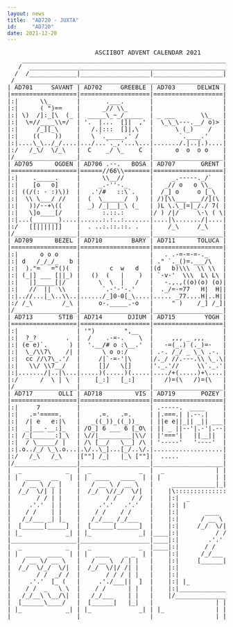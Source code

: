 ```yaml
---
layout: news
title:  "AD720 - JUXTA"
id:     "AD720"
date: 2021-12-20
---
```

<pre>
                        ASCIIBOT ADVENT CALENDAR 2021                          
    ________________________________________________________________________    
   /  ____________________________________________________________________  \   
  /  /_____________|___________________|___________________|______________\  \  
 /____________________________________________________________________________\ 
| AD701     SAVANT | AD702     GREEBLE | AD703      DELWIN | AD704      TREVEN |
|==================|===================|===================|===================|
|:|      \\_       |       .___.       |                   |       )___      |:|
|:|      ( ")==    |      _// \\_      |                   |      /\e_e\     |:|
|:| \)  /]:_[\  (_ |  _____\_~_/_____  | _ ___       \\_   |      \/___/     |:|
|:|  \=//____\\=/  | '.  |...  []|  ,' |  \_\_\---.__/ o)> |     /\\o..\\    |:|
|:|     /_][_\     |   /.|:::  []|,\   |      \ (_)    /   |    /x//o::/_\   |:|
|:|    ((    ))    |   \ `._____,' /   |       `.____.'    |   // /_o__\ \\  |:|
|:|....\_\../_/....|.../...`._,'...\...|......./.|..|.)....|...""./|..|\.."".|:|
|:/   /_\/  \/_\   |  C    _/ \_    C  |      o  o  o o    |     /_|  |_\    \:|
|/_________________|___________________|___________________|__________________\|
| AD705      OGDEN | AD706 .--.   BOSA | AD707       GRENT | AD708        VECK |
|==================|======//66\\=======|===================|===================|
|:|    ._____.     |      \\__//       |     _.-----._/`   |     /\          |:|
|:|    [o   o]     |     _.-''-._      |   _// o   o \\_   |    /e(___       |:|
|:| ((/(: - :)\))  |   .'/#   ::\`.    |  /_] o     o [_\  |   /__))_o\      |:|
|:|  \\ \___/ //   |  (  \______/  )   | /)[\\___ ___//](\ |     //\_]\\     |:|
|:|   ))/--+\((    |  _) /_|__|_\ (_   | )L \.\_|=|_/./ 7( |   _//  )_]\\_   |:|
|:|   \]o____[/    |      :.::.:       |/ ) /|/     \-\ ( \|  / )  //\| ( \  |:|
|:|...(_______)....|......:.:..:.......|....|\......./|....|......//.//......|:|
|:/   [[|||||]]    |  . ..:.::.::. .   |    /_\     /_\    |    /_o][o_\     \:|
|/_________________|___________________|___________________|__________________\|
| AD709      BEZEL | AD710        BARY | AD711      TOLUCA | AD712       BESSY |
|==================|===================|===================|===================|
|:|      o o o     |                   |   . .-=-=-=-._    |     ______T_    |:|
|:| d   /_/_/_   b |                   | ." `._()=.___/\   |    /_______/\   |:|
|:|  )."=   ="()(  |        c  w   d   |(d   b)\\\  \\ \\  |     |o _ o||    |:|
|:| (_|] ___ [||_) |   ()  (   |    )  | `-v-'  \\\  L\ L\ |     |_____|/    |:|
|:|   |]_____[|/   |     \  \  |   /   |   -.,.,((o)(o) (o)|      |x+x:||    |:|
|:|   //  ||  \\   |      `.-'-'-.'    |  ._/=-=77   H|  H||     /|[] :|\    |:|
|:|..//...|_\..\\..|....../_]0-0[_\....|..... _77....H|..H||....|.|[] :|||...|:|
|:/ /_\        /_\ |     o-._____.-o   |     " )    /_] /_]|    |.|_,_:|||   \:|
|/_________________|___________________|___________________|__ /_\______/_\___\|
| AD713       STIB | AD714       DJIUM | AD715        YOGH | A(7|6)    ( | )IX |
|==================|===================|===================|===================|
|:|                | '")        ",__   |                   |      |   :||    |:|
|:|  ?_?        .  |  /    .-=-.    \  |     ,,, _ ,,,     |      |   :||    |:|
|:| (e e)`.      ) |  '.__/# o :\__.'  |   -=(_.) (._)=-   |      |___:||    |:|
|:|  \_/\\7\    /| |      \ o o:/      | .-. /_/ _ \_\ .-. |     / .--. \    |:|
|:|  cc //\7\_.'/  |     /|`-=-'|\     |/._/ //.---.\\ \_.\|    /_/ T  \_\   |:|
|:|   \\/ \\7__/   |     []/   \[]     |'._.'//     \\`._.'|   (_] (")7 [_)  |:|
|:|......./|..|\...|.....)(.....)(.....|..../+(.....)+\....|.__//./[9]..//...|:|
|:/      /  \ | \  |    [_:]   [_:]    |   /)=(\   /)=(\   |[__/  _/ L /__]  \:|
|/_________________|___________________|___________________|__________________\|
| AD717       OLLI | AD718         VIS | AD719       POZEY | AD720       JUXTA |
|==================|===================|===================|===================|
|:|     7          |                   | .-----.  ____     |  ___________    |:|
|:|   .='=====.    |     .=.   .=.     | |.===.| |.--.|    | |.-\\------.|   |:|
|:|  /| e   e:|\   |   _((_))_((_))_   | ||e e||_|| _|| ___|_|||ee|     ||   |:|
|:|  _|___-__:]_   | /O_] 6 ___ 6 [_O\ | || _ ||--'|.-'|.--|--'|_ |    _||_  |:|
|:| /_[______:]_\  | \//|_________|\\/ | |'==='|   ||__||  | d/\ =/\cd/\ =/\b|:|
|:|  / \_____/ |   | /\ [__/   \__] /\ | '-----'   '----'  |   |__|    |__|  |:|
|:|.o../_/ \_\.o...|.\/..\_]...[_/..\/.|...................|. ./||\..../||\..|:|
|:/   /_\   /_\    |[""] /_|   |_\ [""]|  .....            |  /_||_\  /_||_\ \:|
|/_________________|___________________|___________________|__________________\|
|  _            _  |  _             _  |  _              | | |              _  |
| |  ____   __   | | |  ____   ____  | | |               | | |               | |
|   / __ \ /_ |    |   / __ \ / __ \   |     ____________|_|_|____________     |
|  /_/  \/| | |    |  /_/  \//_/  \/|  |    |\:::::::::::::::::::::::::::/|    |
|       / / | |    |       / /    / /  |    |:|  _                   _  | |    |
|     .'.'  | |    |     .'.'   .'.'   |    |:| |                     | | |    |
|    / /    | |    |    / /    / /     |    |:|       ____   ______     | |    |
|   /_/___ _| |_   |   /_/___ /_/___   |    |:|      / __ \ |  ____]    | |    |
|  [______[_____]  |  [______[______]  |    |:|     /_/  \/||_|         | |    |
| |_            _| | |_             _| |____|:|          / /| |___      | |____|
|__________________|___________________|____|:|        .'.' |____ \     | |____|
|  _            _  |  _             _  |____|:|       / /    _   \ \    | |____|
| |  ____  ____  | | |  ____    _ _  | |    |:|      /_/___ \ \__/\|    | |    |
|   / __ \/ __ \   |   / __ \  / | |   |    |:|     [______| \____/     | |    |
|  /_/  \/_/  \/|  |  /_/  \/|/ /| |   |    |:|                         | |    |
|       / /  _/ /  |       / / / | |   |    |:|                         | |    |
|     .'.'  [_ (   |     .'./___||  ]  |    |:| |_                   _| | |    |
|    / /  _   \ \  |    / /      | |   |    |:|_________________________| |    |
|   /_/__\ \__/\|  |   /_/___    | |   |    |/___________________________\|    |
|  [______\____/   |  [______|   |_|   |                 | | |                 |
| |_            _| | |_             _| | |_              | | |              _| |
|__________________|___________________|_________________|_|_|_________________|
</pre>